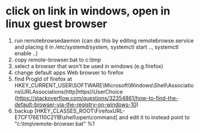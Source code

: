 # click on link in windows, open in linux guest browser
1. run remotebrowsedaemon (can do this by editing remotebrowse.service and placing it in /etc/systemd/system, systemctl start .., systemctl enable ..)
1. copy remote-browser.bat to c:\tmp
1. select a browser that won't be used in windows (e.g.firefox)
1. change default apps Web browser to firefox
1. find ProgId of firefox at
   HKEY_CURRENT_USER\SOFTWARE\Microsoft\Windows\Shell\Associations\URLAssociations\(http|https)\UserChoice
   (https://stackoverflow.com/questions/32354861/how-to-find-the-default-browser-via-the-registry-on-windows-10)
1. backup [HKEY_CLASSES_ROOT\FirefoxURL-E7CF176E110C211B\shell\open\command]
   and edit it to instead point to "c:\tmp\remote-browser.bat" %1

